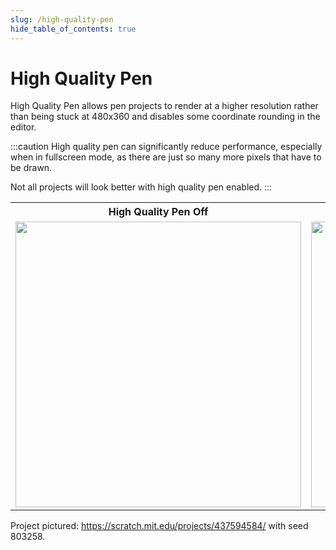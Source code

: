```yaml
---
slug: /high-quality-pen
hide_table_of_contents: true
---
```


# High Quality Pen

High Quality Pen allows pen projects to render at a higher resolution rather than being stuck at 480x360 and disables some coordinate rounding in the editor.

:::caution
High quality pen can significantly reduce performance, especially when in fullscreen mode, as there are just so many more pixels that have to be drawn.

Not all projects will look better with high quality pen enabled.
:::

<table>
  <tbody>
    <tr>
      <th>High Quality Pen Off</th>
      <th>High Quality Pen On</th>
    </tr>
    <tr>
      <td><img src={require('./hqp-off.png').default} height="457" width="457" height="425" /></td>
      <td><img src={require('./hqp-on.png').default} height="457" width="457" height="425" /></td>
    </tr>
  </tbody>
</table>

Project pictured: https://scratch.mit.edu/projects/437594584/ with seed 803258.
